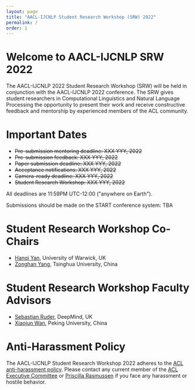 ```yaml
---
layout: page
title: "AACL-IJCNLP Student Research Workshop (SRW) 2022"
permalink: /
order: 1
---
```




# Welcome to AACL-IJCNLP SRW 2022
The AACL-IJCNLP 2022 Student Research Workshop (SRW) will be held in conjunction with the AACL-IJCNLP 2022 conference. The SRW gives student researchers in Computational Linguistics and Natural Language Processing the opportunity to present their work and receive constructive feedback and mentorship by experienced members of the ACL community.


# Important Dates 

- <del>Pre-submission mentoring deadline: XXX YYY, 2022</del>
- <del>Pre-submission feedback: XXX YYY, 2022</del>
- <del>Paper submission deadline: XXX YYY, 2022</del>
- <del>Acceptance notifications: XXX YYY, 2022</del>
- <del>Camera-ready deadline: XXX YYY, 2022</del>
- <del>Student Research Workshop: XXX YYY, 2022</del>

All deadlines are 11:59PM UTC-12:00 ("anywhere on Earth").

Submissions should be made on the START conference system: TBA


# Student Research Workshop Co-Chairs

- [Hanqi Yan](https://warwick.ac.uk/fac/sci/dcs/people/u2048587/), University of Warwick, UK
- [Zonghan Yang](https://minicheshire.github.io), Tsinghua University, China

# Student Research Workshop Faculty Advisors

- [Sebastian Ruder](https://ruder.io/), DeepMind, UK
- [Xiaojun Wan](https://wanxiaojun.github.io/), Peking University, China


# Anti-Harassment Policy
The AACL-IJCNLP Student Research Workshop 2022 adheres to the [ACL anti-harassment policy](https://www.aclweb.org/adminwiki/index.php?title=Anti-Harassment_Policy). Please contact any current member of the [ACL Executive Committee](https://www.aclweb.org/portal/about) or [Priscilla Rasmussen](mailto:acl@aclweb.org) if you face any harassment or hostile behavior.

<!--
# Sponsored By       
<img src="images/ccc_hz copy.jpg" alt="Computing Research Association’s Computing Community Consortium (CCC)" width="300"/>
<img src="images/NSF_4-Color_bitmap_Logo.png" alt="National Science Foundation" width="200"/>
<img src="images/nrc_canada_logo.png" alt="National Research Council, Canada" width="250" style="padding: 0 0 0 40px"/>
<img src="images/google_logo.svg" alt="Google" width="250" style="padding: 0 0 0 40px"/>
-->


